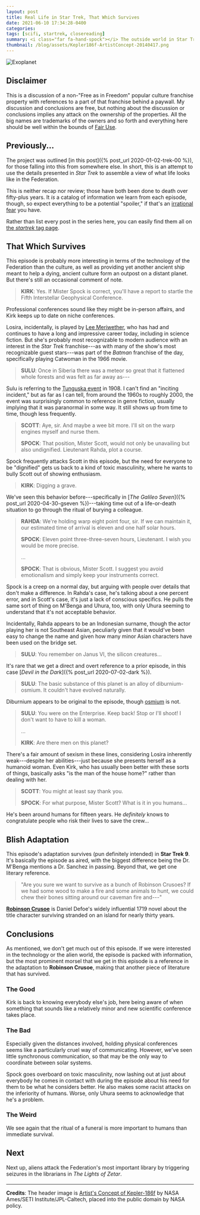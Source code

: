 ```yaml
---
layout: post
title: Real Life in Star Trek, That Which Survives
date: 2021-06-10 17:34:28-0400
categories:
tags: [scifi, startrek, closereading]
summary: <i class="far fa-hand-spock"></i> The outside world in Star Trek
thumbnail: /blog/assets/Kepler186f-ArtistConcept-20140417.png
---
```


![Exoplanet](/blog/assets/Kepler186f-ArtistConcept-20140417.png "Exoplanet")

## Disclaimer

This is a discussion of a non-"Free as in Freedom" popular culture franchise property with references to a part of that franchise behind a paywall.  My discussion and conclusions are free, but nothing about the discussion or conclusions implies any attack on the ownership of the properties.  All the big names are trademarks of the owners and so forth and everything here should be well within the bounds of [Fair Use](https://en.wikipedia.org/wiki/Fair_use).

## Previously...

The project was outlined [in this post]({% post_url 2020-01-02-trek-00 %}), for those falling into this from somewhere else.  In short, this is an attempt to use the details presented in *Star Trek* to assemble a view of what life looks like in the Federation.

This is neither recap nor review; those have both been done to death over fifty-plus years.  It *is* a catalog of information we learn from each episode, though, so expect everything to be a potential "spoiler," if that's an [irrational fear](https://www.theguardian.com/books/booksblog/2011/aug/17/spoilers-enhance-enjoyment-psychologists) you have.

Rather than list every post in the series here, you can easily find them all on [the *startrek* tag page](/blog/tag/startrek/).

## That Which Survives

This episode is probably more interesting in terms of the technology of the Federation than the culture, as well as providing yet another ancient ship meant to help a dying, ancient culture form an outpost on a distant planet.  But there's still an occasional comment of note.

 > **KIRK**: Yes. If Mister Spock is correct, you'll have a report to startle the Fifth Interstellar Geophysical Conference.

Professional conferences sound like they might be in-person affairs, and Kirk keeps up to date on niche conferences.

Losira, incidentally, is played by [Lee Meriwether](https://en.wikipedia.org/wiki/Lee_Meriwether), who has had and continues to have a long and impressive career today, including in science fiction.  But she's probably most recognizable to modern audience with an interest in the *Star Trek* franchise---as with many of the show's most recognizable guest stars---was part of the *Batman* franchise of the day, specifically playing Catwoman in the 1966 movie.

 > **SULU**: Once in Siberia there was a meteor so great that it flattened whole forests and was felt as far away as---

Sulu is referring to the [Tunguska event](https://en.wikipedia.org/wiki/Tunguska_event) in 1908.  I can't find an "inciting incident," but as far as I can tell, from around the 1960s to roughly 2000, the event was surprisingly common to reference in genre fiction, usually implying that it was paranormal in some way.  It still shows up from time to time, though less frequently.

 > **SCOTT**: Aye, sir. And maybe a wee bit more. I'll sit on the warp engines myself and nurse them.
 >
 > **SPOCK**: That position, Mister Scott, would not only be unavailing but also undignified. Lieutenant Rahda, plot a course.

Spock frequently attacks Scott in this episode, but the need for everyone to be "dignified" gets us back to a kind of toxic masculinity, where he wants to bully Scott out of showing enthusiasm.

 > **KIRK**: Digging a grave.

We've seen this behavior before---specifically in [*The Galileo Seven*]({% post_url 2020-04-30-gseven %})---taking time out of a life-or-death situation to go through the ritual of burying a colleague.

 > **RAHDA**: We're holding warp eight point four, sir. If we can maintain it, our estimated time of arrival is eleven and one half solar hours.
 >
 > **SPOCK**: Eleven point three-three-seven hours, Lieutenant. I wish you would be more precise.
 >
 > ...
 >
 > **SPOCK**: That is obvious, Mister Scott. I suggest you avoid emotionalism and simply keep your instruments correct.

Spock is a creep on a normal day, but arguing with people over details that don't make a difference.  In Rahda's case, he's talking about a one percent error, and in Scott's case, it's just a lack of conscious specifics.  He pulls the same sort of thing on M'Benga and Uhura, too, with only Uhura seeming to understand that it's not acceptable behavior.

Incidentally, Rahda appears to be an Indonesian surname, though the actor playing her is not Southeast Asian, peculiarly given that it would've been easy to change the name and given how many minor Asian characters have been used on the bridge set.

 > **SULU**: You remember on Janus VI, the silicon creatures...

It's rare that we get a direct and overt reference to a prior episode, in this case [*Devil in the Dark*]({% post_url 2020-07-02-dark %}).

 > **SULU**: The basic substance of this planet is an alloy of diburnium-osmium. It couldn't have evolved naturally.

Diburnium appears to be original to the episode, though [osmium](https://en.wikipedia.org/wiki/Osmium) is not.

 > **SULU**: You were on the Enterprise. Keep back! Stop or I'll shoot! I don't want to have to kill a woman.
 >
 > ...
 >
 > **KIRK**: Are there men on this planet?

There's a fair amount of sexism in these lines, considering Losira inherently weak---despite her abilities---just because she presents herself as a humanoid woman.  Even Kirk, who has usually been better with these sorts of things, basically asks "is the man of the house home?" rather than dealing with her.

 > **SCOTT**: You might at least say thank you.
 >
 > **SPOCK**: For what purpose, Mister Scott? What is it in you humans...

He's been around humans for fifteen years.  He *definitely* knows to congratulate people who risk their lives to save the crew...

## Blish Adaptation

This episode's adaptation survives (pun definitely intended) in **Star Trek 9**.  It's basically the episode as aired, with the biggest difference being the Dr. M'Benga mentions a Dr. Sanchez in passing.  Beyond that, we get one literary reference.

 > "Are you sure we want to survive as a bunch of Robinson Crusoes? If we had some wood to make a fire and some animals to hunt, we could chew their bones sitting around our caveman fire and---"

[**Robinson Crusoe**](https://en.wikipedia.org/wiki/Robinson_Crusoe) is Daniel Defoe's widely influential 1719 novel about the title character surviving stranded on an island for nearly thirty years.

## Conclusions

As mentioned, we don't get much out of this episode.  If we were interested in the technology or the alien world, the episode is packed with information, but the most prominent morsel that we get in this episode is a reference in the adaptation to **Robinson Crusoe**, making that another piece of literature that has survived.

### The Good

Kirk is back to knowing everybody else's job, here being aware of when something that sounds like a relatively minor and new scientific conference takes place.

### The Bad

Especially given the distances involved, holding physical conferences seems like a particularly cruel way of communicating.  However, we've seen little synchronous communication, so that may be the only way to coordinate between solar systems.

Spock goes overboard on toxic masculinity, now lashing out at just about everybody he comes in contact with during the episode about his need for them to be what he considers better.  He also makes some racist attacks on the inferiority of humans.  Worse, only Uhura seems to acknowledge that he's a problem.

### The Weird

We see again that the ritual of a funeral is more important to humans than immediate survival.

## Next

Next up, aliens attack the Federation's most important library by triggering seizures in the librarians in *The Lights of Zetar*.

#### <i class="far fa-hand-spock"></i>

* * *

**Credits**: The header image is [Artist's Concept of Kepler-186f](https://commons.wikimedia.org/wiki/File:Kepler186f-ArtistConcept-20140417.jpg) by NASA Ames/SETI Institute/JPL-Caltech, placed into the public domain by NASA policy.

